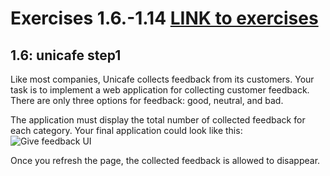 # Exercises 1.6.-1.14 [LINK to exercises](https://fullstackopen.com/en/part1/a_more_complex_state_debugging_react_apps#exercises-1-6-1-14)

## 1.6: unicafe step1
Like most companies, Unicafe collects feedback from its customers. Your task is to implement a web application for collecting customer feedback. There are only three options for feedback: good, neutral, and bad.

The application must display the total number of collected feedback for each category. Your final application could look like this:
![Give feedback UI](https://fullstackopen.com/static/d4fe767d6d8eb46f1dd21334f5f9e46e/14be6/13e.png)

Once you refresh the page, the collected feedback is allowed to disappear.
